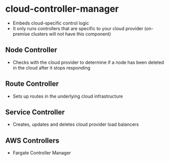 # cloud-controller-manager

- Embeds cloud-specific control logic
- It only runs controllers that are specific to your cloud provider (on-premise clusters will not have this component)

## Node Controller

- Checks with the cloud provider to determine if a node has been deleted in the cloud after it stops responding

## Route Controller

- Sets up routes in the underlying cloud infrastructure

## Service Controller

- Creates, updates and deletes cloud provider load balancers

## AWS Controllers

- Fargate Controller Manager
